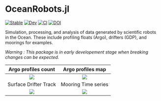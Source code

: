 # OceanRobots.jl

[![Stable](https://img.shields.io/badge/docs-stable-blue.svg)](https://gaelforget.github.io/OceanRobots.jl/stable)
[![Dev](https://img.shields.io/badge/docs-dev-blue.svg)](https://gaelforget.github.io/OceanRobots.jl/dev)
[![CI](https://github.com/gaelforget/OceanRobots.jl/actions/workflows/ci.yml/badge.svg)](https://github.com/gaelforget/OceanRobots.jl/actions/workflows/ci.yml)
[![DOI](https://zenodo.org/badge/352859934.svg)](https://zenodo.org/badge/latestdoi/352859934)

Simulation, processing, and analysis of data generated by scientific robots in the Ocean. These include profiling floats (Argo), drifters (GDP), and moorings for examples.

_Warning : This package is in early developement stage when breaking changes can be expected._

Argo profiles count           |  Argo profiles map 
:------------------------------:|:---------------------------------:
![](examples/argo_per_year.png)  |  ![](examples/argo_map_2004.png)
Surface Drifter Track | Mooring Time series 
![](https://user-images.githubusercontent.com/20276764/149673826-a43e2a44-f4e5-437b-99cb-5e032228b3af.png) | ![](https://user-images.githubusercontent.com/20276764/149675305-82364bde-e3a9-4975-8fb2-fb67e17dacc5.png)

